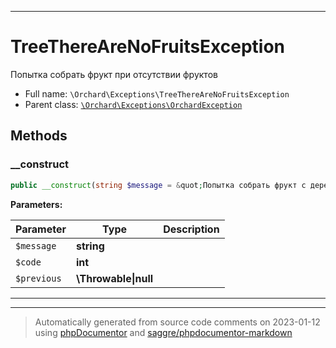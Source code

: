 ***

# TreeThereAreNoFruitsException

Попытка собрать фрукт при отсутствии фруктов



* Full name: `\Orchard\Exceptions\TreeThereAreNoFruitsException`
* Parent class: [`\Orchard\Exceptions\OrchardException`](./OrchardException.md)




## Methods


### __construct



```php
public __construct(string $message = &quot;Попытка собрать фрукт с дерева, на котором нет фруктов&quot;, int $code, \Throwable|null $previous = null): mixed
```








**Parameters:**

| Parameter | Type | Description |
|-----------|------|-------------|
| `$message` | **string** |  |
| `$code` | **int** |  |
| `$previous` | **\Throwable&#124;null** |  |




***


***
> Automatically generated from source code comments on 2023-01-12 using [phpDocumentor](http://www.phpdoc.org/) and [saggre/phpdocumentor-markdown](https://github.com/Saggre/phpDocumentor-markdown)

